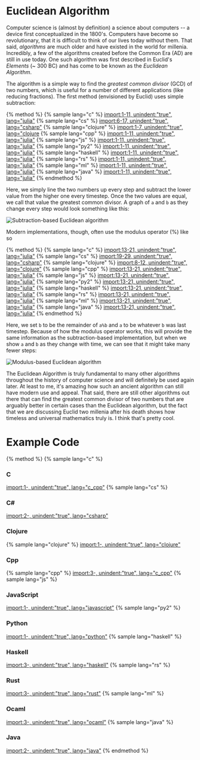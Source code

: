 <script>
MathJax.Hub.Queue(["Typeset",MathJax.Hub]);
</script>
$$ 
\newcommand{\d}{\mathrm{d}}
\newcommand{\bff}{\boldsymbol{f}}
\newcommand{\bfg}{\boldsymbol{g}}
\newcommand{\bfp}{\boldsymbol{p}}
\newcommand{\bfq}{\boldsymbol{q}}
\newcommand{\bfx}{\boldsymbol{x}}
\newcommand{\bfu}{\boldsymbol{u}}
\newcommand{\bfv}{\boldsymbol{v}}
\newcommand{\bfA}{\boldsymbol{A}}
\newcommand{\bfB}{\boldsymbol{B}}
\newcommand{\bfC}{\boldsymbol{C}}
\newcommand{\bfM}{\boldsymbol{M}}
\newcommand{\bfJ}{\boldsymbol{J}}
\newcommand{\bfR}{\boldsymbol{R}}
\newcommand{\bfT}{\boldsymbol{T}}
\newcommand{\bfomega}{\boldsymbol{\omega}}
\newcommand{\bftau}{\boldsymbol{\tau}}
$$

# Euclidean Algorithm

Computer science is (almost by definition) a science about computers -- a device first conceptualized in the 1800's. Computers have become so revolutionary, that it is difficult to think of our lives today without them. That said, *algorithms* are much older and have existed in the world for millenia. Incredibly, a few of the algorithms created before the Common Era (AD) are still in use today. One such algorithm was first described in Euclid's *Elements* (~ 300 BC) and has come to be known as the *Euclidean Algorithm*. 

The algorithm is a simple way to find the *greatest common divisor* (GCD) of two numbers, which is useful for a number of different applications (like reducing fractions). The first method (envisioned by Euclid) uses simple subtraction:

{% method %}
{% sample lang="c" %}
[import:1-11, unindent:"true", lang="julia"](code/pseudo/euclidean.pseudo)
{% sample lang="cs" %}
[import:6-17, unindent:"true", lang="csharp"](code/cs/EuclideanAlgorithmMdAdditional.cs)
{% sample lang="clojure" %}
[import:1-7, unindent:"true", lang="clojure](code/clojure/euclidean_example.clj)
{% sample lang="cpp" %}
[import:1-11, unindent:"true", lang="julia"](code/pseudo/euclidean.pseudo)
{% sample lang="js" %}
[import:1-11, unindent:"true", lang="julia"](code/pseudo/euclidean.pseudo)
{% sample lang="py2" %}
[import:1-11, unindent:"true", lang="julia"](code/pseudo/euclidean.pseudo)
{% sample lang="haskell" %}
[import:1-11, unindent:"true", lang="julia"](code/pseudo/euclidean.pseudo)
{% sample lang="rs" %}
[import:1-11, unindent:"true", lang="julia"](code/pseudo/euclidean.pseudo)
{% sample lang="ml" %}
[import:1-11, unindent:"true", lang="julia"](code/pseudo/euclidean.pseudo)
{% sample lang="java" %}
[import:1-11, unindent:"true", lang="julia"](code/pseudo/euclidean.pseudo)
{% endmethod %}

Here, we simply line the two numbers up every step and subtract the lower value from the higher one every timestep. Once the two values are equal, we call that value the greatest common divisor. A graph of `a` and `b` as they change every step would look something like this:

![Subtraction-based Euclidean algorithm](subtraction.png)

Modern implementations, though, often use the modulus operator (%) like so

{% method %}
{% sample lang="c" %}
[import:13-21, unindent:"true", lang="julia"](code/pseudo/euclidean.pseudo)
{% sample lang="cs" %}
[import:19-29, unindent:"true", lang="csharp"](code/cs/EuclideanAlgorithmMdAdditional.cs)
{% sample lang="clojure" %}
[import:8-12, unindent:"true", lang="clojure"](code/clojure/euclidean_example.clj)
{% sample lang="cpp" %}
[import:13-21, unindent:"true", lang="julia"](code/pseudo/euclidean.pseudo)
{% sample lang="js" %}
[import:13-21, unindent:"true", lang="julia"](code/pseudo/euclidean.pseudo)
{% sample lang="py2" %}
[import:13-21, unindent:"true", lang="julia"](code/pseudo/euclidean.pseudo)
{% sample lang="haskell" %}
[import:13-21, unindent:"true", lang="julia"](code/pseudo/euclidean.pseudo)
{% sample lang="rs" %}
[import:13-21, unindent:"true", lang="julia"](code/pseudo/euclidean.pseudo)
{% sample lang="ml" %}
[import:13-21, unindent:"true", lang="julia"](code/pseudo/euclidean.pseudo)
{% sample lang="java" %}
[import:13-21, unindent:"true", lang="julia"](code/pseudo/euclidean.pseudo)
{% endmethod %}

Here, we set `b` to be the remainder of `a%b` and `a` to be whatever `b` was last timestep. Because of how the modulus operator works, this will provide the same information as the subtraction-based implementation, but when we show `a` and `b` as they change with time, we can see that it might take many fewer steps:

![Modulus-based Euclidean algorithm](modulus.png)

The Euclidean Algorithm is truly fundamental to many other algorithms throughout the history of computer science and will definitely be used again later. At least to me, it's amazing how such an ancient algorithm can still have modern use and appeal. That said, there are still other algorithms out there that can find the greatest common divisor of two numbers that are arguably better in certain cases than the Euclidean algorithm, but the fact that we are discussing Euclid two millenia after his death shows how timeless and universal mathematics truly is. I think that's pretty cool.

# Example Code

{% method %}
{% sample lang="c" %}
### C
[import:1-, unindent:"true", lang="c_cpp"](code/c/euclidean_example.c)
{% sample lang="cs" %}
### C# #
[import:2-, unindent:"true", lang="csharp"](code/cs/EuclideanAlgorithmMdAdditional.cs)
### Clojure
{% sample lang="clojure" %}
[import:1-, unindent:"true", lang="clojure"](code/clojure/euclidean_example.clj)
### Cpp 
{% sample lang="cpp" %}
[import:3-, unindent:"true", lang="c_cpp"](code/c++/euclidean_example.cpp)
{% sample lang="js" %}
### JavaScript
[import:1-, unindent:"true", lang="javascript"](code/javascript/euclidean_example.js)
{% sample lang="py2" %}
### Python
[import:1-, unindent:"true", lang="python"](code/python2/euclidean_example.py)
{% sample lang="haskell" %}
### Haskell
[import:3-, unindent:"true", lang="haskell"](code/haskell/euclidean_example.hs)
{% sample lang="rs" %}
### Rust
[import:3-, unindent:"true", lang="rust"](code/rust/euclidean_example.rs)
{% sample lang="ml" %}
### Ocaml
[import:3-, unindent:"true", lang="ocaml"](code/ocaml/euclidean_example.ml)
{% sample lang="java" %}
### Java
[import:2-, unindent:"true", lang="java"](code/java/euclidean_example.jar)
{% endmethod %}

